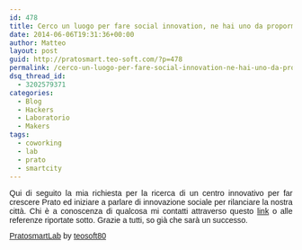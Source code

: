 ```yaml
---
id: 478
title: Cerco un luogo per fare social innovation, ne hai uno da propormi?
date: 2014-06-06T19:31:36+00:00
author: Matteo
layout: post
guid: http://pratosmart.teo-soft.com/?p=478
permalink: /cerco-un-luogo-per-fare-social-innovation-ne-hai-uno-da-propormi/
dsq_thread_id:
  - 3202579371
categories:
  - Blog
  - Hackers
  - Laboratorio
  - Makers
tags:
  - coworking
  - lab
  - prato
  - smartcity
---
```

<p style="margin: 12px auto 6px; font-family: Helvetica, Arial, sans-serif; font-style: normal; font-variant: normal; font-weight: normal; font-size: 14px; line-height: normal; display: block; text-align: justify;">
  Qui di seguito la mia richiesta per la ricerca di un centro innovativo per far crescere Prato ed iniziare a parlare di innovazione sociale per rilanciare la nostra città. Chi è a conoscenza di qualcosa mi contatti attraverso questo <a title="Contacts" href="http://pratosmart.teo-soft.com/contacts/" target="_blank">link</a> o alle referenze riportate sotto. Grazie a tutti, so già che sarà un successo.
</p>

<p  style=" margin: 12px auto 6px auto; font-family: Helvetica,Arial,Sans-serif; font-style: normal; font-variant: normal; font-weight: normal; font-size: 14px; line-height: normal; font-size-adjust: none; font-stretch: normal; -x-system-font: none; display: block;">
  <a title="View PratosmartLab on Scribd" href="http://www.scribd.com/doc/228475264/PratosmartLab"  style="text-decoration: underline;" >PratosmartLab</a> by <a title="View teosoft80's profile on Scribd" href="http://www.scribd.com/teosoft80"  style="text-decoration: underline;" >teosoft80</a>
</p>